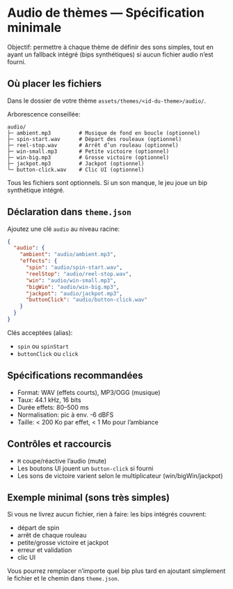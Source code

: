 # Audio de thèmes — Spécification minimale

Objectif: permettre à chaque thème de définir des sons simples, tout en ayant un fallback intégré (bips synthétiques) si aucun fichier audio n’est fourni.

## Où placer les fichiers

Dans le dossier de votre thème `assets/themes/<id-du-theme>/audio/`.

Arborescence conseillée:
```
audio/
├─ ambient.mp3         # Musique de fond en boucle (optionnel)
├─ spin-start.wav      # Départ des rouleaux (optionnel)
├─ reel-stop.wav       # Arrêt d’un rouleau (optionnel)
├─ win-small.mp3       # Petite victoire (optionnel)
├─ win-big.mp3         # Grosse victoire (optionnel)
├─ jackpot.mp3         # Jackpot (optionnel)
└─ button-click.wav    # Clic UI (optionnel)
```

Tous les fichiers sont optionnels. Si un son manque, le jeu joue un bip synthétique intégré.

## Déclaration dans `theme.json`

Ajoutez une clé `audio` au niveau racine:
```json
{
  "audio": {
    "ambient": "audio/ambient.mp3",
    "effects": {
      "spin": "audio/spin-start.wav",
      "reelStop": "audio/reel-stop.wav",
      "win": "audio/win-small.mp3",
      "bigWin": "audio/win-big.mp3",
      "jackpot": "audio/jackpot.mp3",
      "buttonClick": "audio/button-click.wav"
    }
  }
}
```
Clés acceptées (alias):
- `spin` ou `spinStart`
- `buttonClick` ou `click`

## Spécifications recommandées
- Format: WAV (effets courts), MP3/OGG (musique)
- Taux: 44.1 kHz, 16 bits
- Durée effets: 80–500 ms
- Normalisation: pic à env. -6 dBFS
- Taille: < 200 Ko par effet, < 1 Mo pour l’ambiance

## Contrôles et raccourcis
- `M` coupe/réactive l’audio (mute)
- Les boutons UI jouent un `button-click` si fourni
- Les sons de victoire varient selon le multiplicateur (win/bigWin/jackpot)

## Exemple minimal (sons très simples)
Si vous ne livrez aucun fichier, rien à faire: les bips intégrés couvrent:
- départ de spin
- arrêt de chaque rouleau
- petite/grosse victoire et jackpot
- erreur et validation
- clic UI

Vous pourrez remplacer n’importe quel bip plus tard en ajoutant simplement le fichier et le chemin dans `theme.json`.
